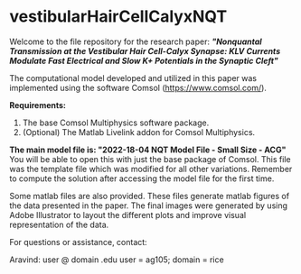 # vestibularHairCellCalyxNQT
Welcome to the file repository for the research paper: 
***"Nonquantal Transmission at the Vestibular Hair Cell-Calyx Synapse: KLV Currents Modulate Fast Electrical and Slow K+ Potentials in the Synaptic Cleft"***

The computational model developed and utilized in this paper was implemented using the software Comsol (https://www.comsol.com/).

**Requirements:**
1) The base Comsol Multiphysics software package.
2) (Optional) The Matlab Livelink addon for Comsol Multiphysics.

**The main model file is: "2022-18-04 NQT Model File - Small Size - ACG"**
You will be able to open this with just the base package of Comsol. This file was the template file which was modified for all other variations.
Remember to compute the solution after accessing the model file for the first time.

Some matlab files are also provided. These files generate matlab figures of the data presented in the paper.
The final images were generated by using Adobe Illustrator to layout the different plots and improve visual representation of the data.

For questions or assistance, contact:

Aravind: user @ domain .edu
user = ag105; domain = rice

